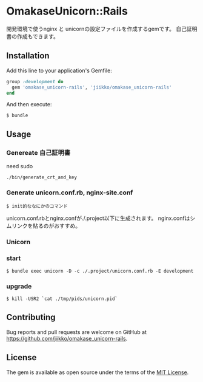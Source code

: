 # OmakaseUnicorn::Rails

開発環境で使うnginx と unicornの設定ファイルを作成するgemです。
自己証明書の作成もできます。

## Installation

Add this line to your application's Gemfile:

```ruby
group :development do
  gem 'omakase_unicorn-rails', 'jiikko/omakase_unicorn-rails'
end
```

And then execute:

    $ bundle

## Usage

### Genereate 自己証明書
need sudo
```shell
./bin/generate_crt_and_key
```

### Generate unicorn.conf.rb, nginx-site.conf
```shell
$ init的ななにかのコマンド
```
unicorn.conf.rbとnginx.confが./.project以下に生成されます。
nginx.confはシムリンクを貼るのがおすすめ。

### Unicorn
### start
```
$ bundle exec unicorn -D -c ./.project/unicorn.conf.rb -E development
```
### upgrade
```shell
$ kill -USR2 `cat ./tmp/pids/unicorn.pid`
```

## Contributing

Bug reports and pull requests are welcome on GitHub at https://github.com/jiikko/omakase_unicorn-rails.


## License

The gem is available as open source under the terms of the [MIT License](http://opensource.org/licenses/MIT).

